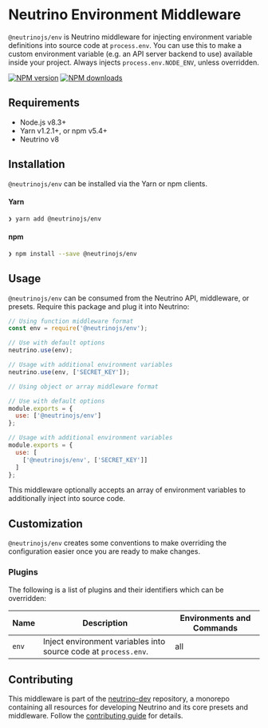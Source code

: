 # Neutrino Environment Middleware

`@neutrinojs/env` is Neutrino middleware for injecting environment variable definitions into
source code at `process.env`. You can use this to make a custom environment variable (e.g. an API server backend to
use) available inside your project. Always injects `process.env.NODE_ENV`, unless overridden.

[![NPM version][npm-image]][npm-url]
[![NPM downloads][npm-downloads]][npm-url]

## Requirements

- Node.js v8.3+
- Yarn v1.2.1+, or npm v5.4+
- Neutrino v8

## Installation

`@neutrinojs/env` can be installed via the Yarn or npm clients.

#### Yarn

```bash
❯ yarn add @neutrinojs/env
```

#### npm

```bash
❯ npm install --save @neutrinojs/env
```

## Usage

`@neutrinojs/env` can be consumed from the Neutrino API, middleware, or presets. Require this package
and plug it into Neutrino:

```js
// Using function middleware format
const env = require('@neutrinojs/env');

// Use with default options
neutrino.use(env);

// Usage with additional environment variables
neutrino.use(env, ['SECRET_KEY']);
```

```js
// Using object or array middleware format

// Use with default options
module.exports = {
  use: ['@neutrinojs/env']
};

// Usage with additional environment variables
module.exports = {
  use: [
    ['@neutrinojs/env', ['SECRET_KEY']]
  ]
};
```

This middleware optionally accepts an array of environment variables to additionally inject into source code.

## Customization

`@neutrinojs/env` creates some conventions to make overriding the configuration easier once you are ready to
make changes.

### Plugins

The following is a list of plugins and their identifiers which can be overridden:

| Name | Description | Environments and Commands |
| --- | --- | --- |
| `env` | Inject environment variables into source code at `process.env`. | all |

## Contributing

This middleware is part of the [neutrino-dev](https://github.com/mozilla-neutrino/neutrino-dev) repository, a monorepo
containing all resources for developing Neutrino and its core presets and middleware. Follow the
[contributing guide](https://neutrinojs.org/contributing) for details.

[npm-image]: https://img.shields.io/npm/v/@neutrinojs/env.svg
[npm-downloads]: https://img.shields.io/npm/dt/@neutrinojs/env.svg
[npm-url]: https://npmjs.org/package/@neutrinojs/env
